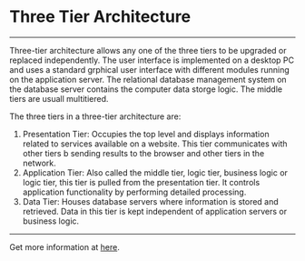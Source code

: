 # Three Tier Architecture

<hr/>

Three-tier architecture allows any one of the three tiers to be upgraded or replaced independently. The user interface is implemented on a desktop PC and uses a standard grphical user interface with different modules running on the application server. The relational database management system on the database server contains the computer data storge logic. The middle tiers are usuall multitiered.

The three tiers in a three-tier architecture are:

1. Presentation Tier: Occupies the top level and displays information related to services available on a website. This tier communicates with other tiers b sending results to the browser and other tiers in the network.
2. Application Tier: Also called the middle tier, logic tier, business logic or logic tier, this tier is pulled from the presentation tier. It controls application functionality by performing detailed processing.
3. Data Tier: Houses database servers where information is stored and retrieved. Data in this tier is kept independent of application servers or business logic.

<hr/>

Get more information at [here](https://www.techopedia.com/definition/24649/three-tier-architecture).
